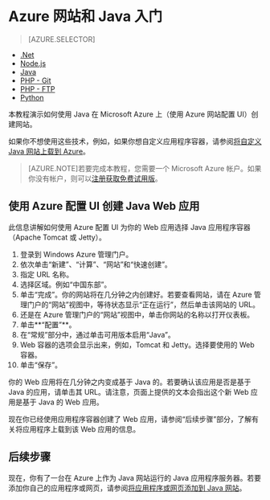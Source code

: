 <properties
	pageTitle="在 Azure 网站中创建 Java Web 应用"
	description="本教程演示了如何将 Java Web 应用部署到 Azure 网站。"
	services="app-service\web"
	documentationCenter="java"
	authors="rmcmurray"
	manager="wpickett"
	editor="jimbe"/>
<tags
	ms.service="app-service-web"
	ms.date="08/31/2015"
	wacn.date="10/22/2015"/>

# Azure 网站和 Java 入门

> [AZURE.SELECTOR]
- [.Net](/documentation/articles/web-sites-dotnet-get-started)
- [Node.js](/documentation/articles/web-sites-nodejs-develop-deploy-mac)
- [Java](/documentation/articles/web-sites-java-get-started)
- [PHP - Git](/documentation/articles/web-sites-php-mysql-deploy-use-git)
- [PHP - FTP](/documentation/articles/web-sites-php-mysql-deploy-use-ftp)
- [Python](/documentation/articles/web-sites-python-ptvs-django-mysql)

本教程演示如何使用 Java 在 Microsoft Azure 上（使用 Azure 网站配置 UI）创建网站。

如果你不想使用这些技术，例如，如果你想自定义应用程序容器，请参阅[将自定义 Java 网站上载到 Azure](../web-sites-java-custom-upload)。

> [AZURE.NOTE]若要完成本教程，您需要一个 Microsoft Azure 帐户。如果你没有帐户，则可以<a href="/zh-cn/pricing/1rmb-trial/?WT.mc_id=A261C142F" target="_blank">注册获取免费试用版</a>。

## 使用 Azure 配置 UI 创建 Java Web 应用

此信息讲解如何使用 Azure 配置 UI 为你的 Web 应用选择 Java 应用程序容器（Apache Tomcat 或 Jetty）。

1. 登录到 Windows Azure 管理门户。
2. 依次单击“新建”、“计算”、“网站”和“快速创建”。
3. 指定 URL 名称。
4. 选择区域。例如“中国东部”。
5. 单击“完成”。你的网站将在几分钟之内创建好。若要查看网站，请在 Azure 管理门户的“网站”视图中，等待状态显示“正在运行”，然后单击该网站的 URL。
6. 还是在 Azure 管理门户的“网站”视图中，单击你网站的名称以打开仪表板。
7. 单击**“配置”**。
8. 在“常规”部分中，通过单击可用版本启用“Java”。
9. Web 容器的选项会显示出来，例如，Tomcat 和 Jetty。选择要使用的 Web 容器。 
10. 单击“保存”。 

你的 Web 应用将在几分钟之内变成基于 Java 的。若要确认该应用是否是基于 Java 的应用，请单击其 URL。请注意，页面上提供的文本会指出这个新 Web 应用是基于 Java 的 Web 应用。

现在你已经使用应用程序容器创建了 Web 应用，请参阅“后续步骤”部分，了解有关将应用程序上载到该 Web 应用的信息。

## 后续步骤

现在，你有了一台在 Azure 上作为 Java 网站运行的 Java 应用程序服务器。若要添加你自己的应用程序或网页，请参阅[将应用程序或网页添加到 Java 网站](../web-sites-java-add-app)。

<!---HONumber=74-->